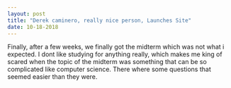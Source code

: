 ```yaml
---
layout: post
title: "Derek caminero, really nice person, Launches Site"
date: 10-18-2018
---
```




Finally, after a few weeks, we finally got the midterm which was not what i expected. I dont like studying for anything really, which makes me king of scared when the topic of the midterm was something that can be so complicated like computer science. There where some questions that seemed easier than they were.
<p>
